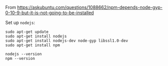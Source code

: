From <https://askubuntu.com/questions/1088662/npm-depends-node-gyp-0-10-9-but-it-is-not-going-to-be-installed>

Set up `nodejs`:

    sudo apt-get update
    sudo apt-get install nodejs
    sudo apt-get install nodejs-dev node-gyp libssl1.0-dev
    sudo apt-get install npm

    nodejs --version
    npm --version
